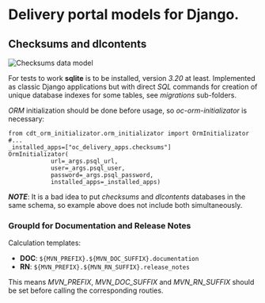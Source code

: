 # Delivery portal models for Django.

## Checksums and dlcontents

![Checksums data model]("checksums-diagram.png")

For tests to work **sqlite** is to be installed, version *3.20* at least.
Implemented as classic Django applications but with direct *SQL* commands for creation of unique database indexes for some tables, see *migrations* sub-folders.

*ORM* initialization should be done before usage, so *oc-orm-initializator* is necessary:

```
from cdt_orm_initializator.orm_initializator import OrmInitializator
#...
_installed_apps=["oc_delivery_apps.checksums"]
OrmInitializator(
            url=_args.psql_url,
            user=_args.psql_user,
            password=_args.psql_password,
            installed_apps=_installed_apps)

```
***NOTE***:  It is a bad idea to put *checksums* and *dlcontents* databases in the same schema, so example above does not include both simultaneously.

### GroupId for Documentation and Release Notes
Calculation templates:

- **DOC**: `${MVN_PREFIX}.${MVN_DOC_SUFFIX}.documentation`
- **RN**: `${MVN_PREFIX}.${MVN_RN_SUFFIX}.release_notes`

This means *MVN_PREFIX*, *MVN_DOC_SUFFIX* and *MVN_RN_SUFFIX* should be set before calling the corresponding routies.
